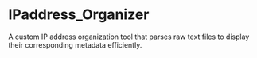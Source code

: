 # IPaddress_Organizer
A custom IP address organization tool that parses raw text files to display their corresponding metadata efficiently.
